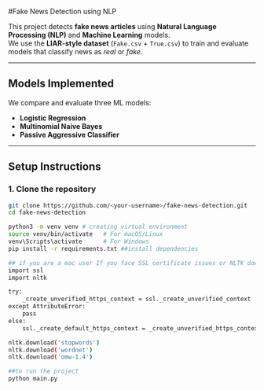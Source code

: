 #Fake News Detection using NLP

This project detects **fake news articles** using **Natural Language Processing (NLP)** and **Machine Learning** models.  
We use the **LIAR-style dataset** (`Fake.csv` + `True.csv`) to train and evaluate models that classify news as *real* or *fake*.

---

## Models Implemented

We compare and evaluate three ML models:

- **Logistic Regression**  
- **Multinomial Naive Bayes**  
- **Passive Aggressive Classifier**

---

## Setup Instructions

### 1. Clone the repository
```bash
git clone https://github.com/<your-username>/fake-news-detection.git
cd fake-news-detection

python3 -m venv venv # creating virtual environment
source venv/bin/activate   # For macOS/Linux
venv\Scripts\activate      # For Windows
pip install -r requirements.txt ##install dependencies

## if you are a mac user If you face SSL certificate issues or NLTK download errors, open a Python shell and run:
import ssl
import nltk

try:
    _create_unverified_https_context = ssl._create_unverified_context
except AttributeError:
    pass
else:
    ssl._create_default_https_context = _create_unverified_https_context

nltk.download('stopwords')
nltk.download('wordnet')
nltk.download('omw-1.4')

##to run the project 
python main.py 
